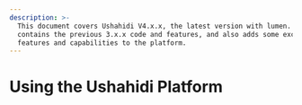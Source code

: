 ```yaml
---
description: >-
  This document covers Ushahidi V4.x.x, the latest version with lumen. It
  contains the previous 3.x.x code and features, and also adds some exciting new
  features and capabilities to the platform.
---
```


# Using the Ushahidi Platform



